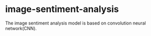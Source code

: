 # image-sentiment-analysis
The image sentiment analysis model is based on convolution neural network(CNN). 
